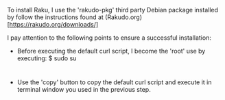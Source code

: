 To install Raku, I use the 'rakudo-pkg' third party Debian package
installed by follow the instructions found at
(Rakudo.org)[https://rakudo.org/downloads/]


I pay attention to the following points to ensure a successful
installation:

+ Before executing the default curl script, I become the 'root'
  use by executing:
    $ sudo su
    #

+ Use the 'copy' button to copy the default curl script and execute
  it in terminal window you used in the previous step.

